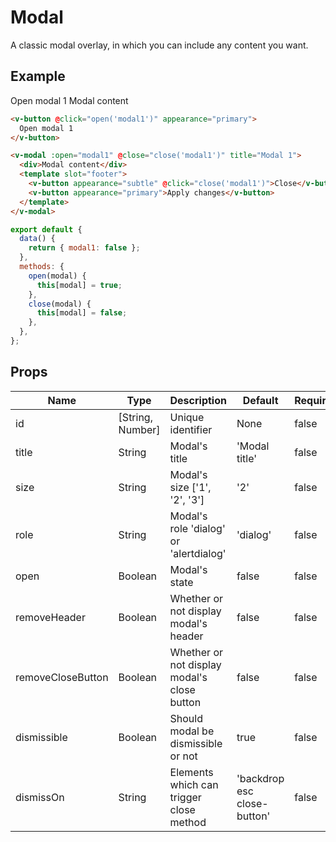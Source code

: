 # Modal
A classic modal overlay, in which you can include any content you want.

## Example

<div class="p-3 border rounded-2 my-3">
  <v-button @click="open('modal1')" appearance="primary">Open modal 1</v-button>
  <v-modal :open="modal1" @close="close('modal1')" title="Modal 1">
    Modal content
    <template slot="footer">
      <v-button @click="close('modal1')" appearance="subtle">
        Close
      </v-button>
      <v-button appearance="primary">Apply changes</v-button>
    </template>
  </v-modal>
</div>

```html
<v-button @click="open('modal1')" appearance="primary">
  Open modal 1
</v-button>

<v-modal :open="modal1" @close="close('modal1')" title="Modal 1">
  <div>Modal content</div>
  <template slot="footer">
    <v-button appearance="subtle" @click="close('modal1')">Close</v-button>
    <v-button appearance="primary">Apply changes</v-button>
  </template>
</v-modal>
```

```javascript
export default {
  data() {
    return { modal1: false };
  },
  methods: {
    open(modal) {
      this[modal] = true;
    },
    close(modal) {
      this[modal] = false;
    },
  },
};
```

## Props
Name               | Type      | Description | Default | Required
------------------ | --------- | ----------- | ------- | --------
id                 | [String, Number]   | Unique identifier | None  | false
title              | String    | Modal's title | 'Modal title'  | false
size               | String    | Modal's size ['1', '2', '3'] | '2'  | false
role               | String    | Modal's role 'dialog' or 'alertdialog' | 'dialog'  | false
open               | Boolean   | Modal's state | false  | false
removeHeader       | Boolean   | Whether or not display modal's header | false | false
removeCloseButton  | Boolean   | Whether or not display modal's close button | false | false
dismissible        | Boolean   | Should modal be dismissible or not | true  | false
dismissOn | String | Elements which can trigger close method | 'backdrop esc close-button' | false

<script>
export default {
  data() {
    return { modal1: false };
  },
  methods: {
    open(modal) {
      this[modal] = true;
    },
    close(modal) {
      this[modal] = false;
    },
  },
};
</script>
